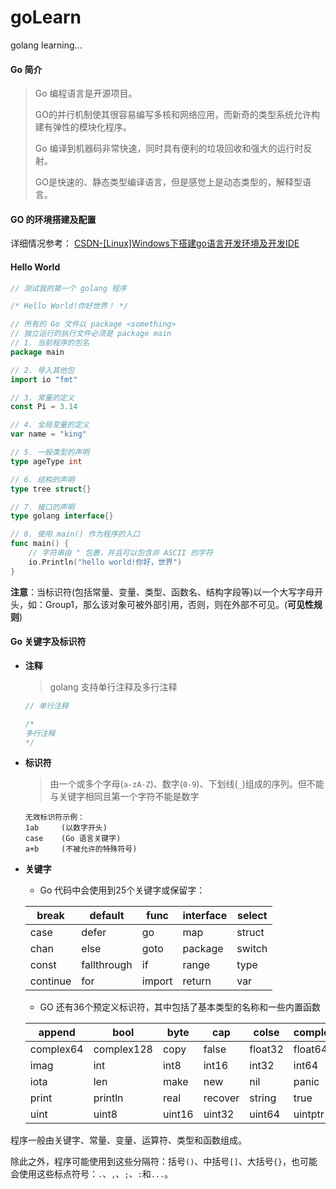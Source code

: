 # goLearn
golang learning...
#### Go 简介
> Go 编程语言是开源项目。
> 
> GO的并行机制使其很容易编写多核和网络应用，而新奇的类型系统允许构建有弹性的模块化程序。
> 
> Go 编译到机器码非常快速，同时具有便利的垃圾回收和强大的运行时反射。
> 
> GO是快速的、静态类型编译语言，但是感觉上是动态类型的，解释型语言。

#### GO 的环境搭建及配置
详细情况参考： [CSDN-[Linux]Windows下搭建go语言开发环境及开发IDE](https://note.youdao.com/)

#### Hello World

```go
// 测试我的第一个 golang 程序

/* Hello World!你好世界！ */

// 所有的 Go 文件以 package <something>
// 独立运行的执行文件必须是 package main
// 1. 当前程序的包名
package main

// 2. 导入其他包
import io "fmt"

// 3. 常量的定义
const Pi = 3.14

// 4. 全局变量的定义
var name = "king"

// 5. 一般类型的声明
type ageType int

// 6. 结构的声明
type tree struct{}

// 7. 接口的声明
type golang interface{}

// 8. 使用 main() 作为程序的入口
func main() {
	// 字符串由 " 包裹，并且可以包含非 ASCII 的字符
	io.Println("hello world!你好，世界")
}
```
**注意**：当标识符(包括常量、变量、类型、函数名、结构字段等)以一个大写字母开头，如：Group1，那么该对象可被外部引用，否则，则在外部不可见。(**可见性规则**)

#### Go 关键字及标识符
- **注释**
    > golang 支持单行注释及多行注释
    
    ```go
    // 单行注释
    
    /*
    多行注释
    */
    ```

- **标识符**
    > 由一个或多个字母(`a-zA-Z`)、数字(`0-9`)、下划线(`_`)组成的序列。但不能与关键字相同且第一个字符不能是数字
    
    ```
    无效标识符示例：
    1ab     (以数字开头)
    case    (Go 语言关键字)
    a+b     (不被允许的特殊符号)
    ```

- **关键字**
    - Go 代码中会使用到25个关键字或保留字：

    break | default | func | interface | select
    ---|---|---|---|---
    case | defer | go | map | struct
    chan | else | goto | package | switch
    const | fallthrough | if | range | type
    continue | for | import | return | var
    - GO 还有36个预定义标识符，其中包括了基本类型的名称和一些内置函数

    append | bool | byte | cap | colse | complex
    ---|---|---|---|---|---
    complex64 | complex128 | copy | false | float32 | float64
    imag | int | int8 | int16 | int32 | int64
    iota | len | make | new | nil | panic 
    print | println | real | recover | string | true
    uint | uint8 | uint16 | uint32 | uint64 | uintptr

程序一般由关键字、常量、变量、运算符、类型和函数组成。

除此之外，程序可能使用到这些分隔符：括号`()`、中括号`[]`、大括号`{}`，也可能会使用这些标点符号：`.`、`,`、`;`、`:`和`...`。
